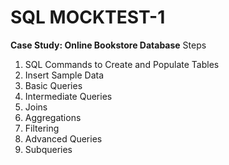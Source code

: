 # SQL MOCKTEST-1
**Case Study: Online Bookstore Database**
Steps
1. SQL Commands to Create and Populate Tables
2. Insert Sample Data
3. Basic Queries
4. Intermediate Queries
5. Joins
6. Aggregations
7. Filtering
8. Advanced Queries
9. Subqueries
